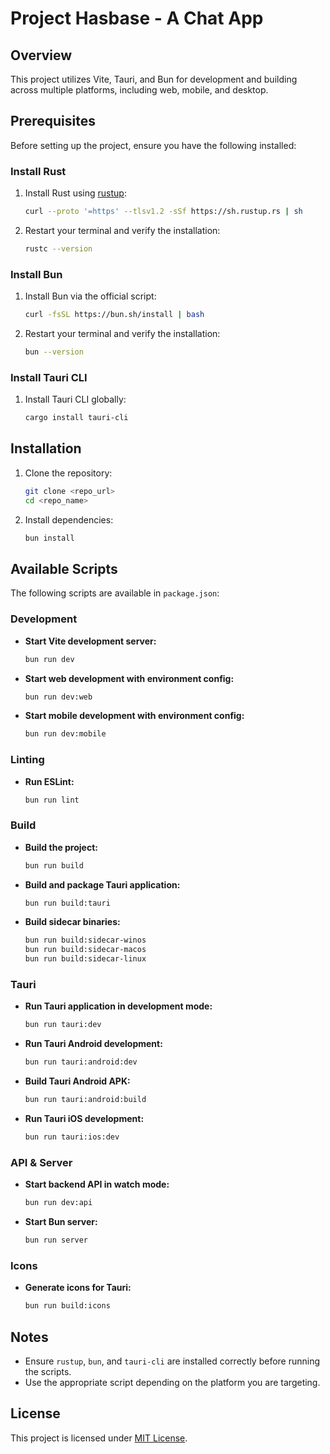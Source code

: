 # Project Hasbase - A Chat App

## Overview
This project utilizes Vite, Tauri, and Bun for development and building across multiple platforms, including web, mobile, and desktop.

## Prerequisites
Before setting up the project, ensure you have the following installed:

### Install Rust
1. Install Rust using [rustup](https://rustup.rs/):
   ```sh
   curl --proto '=https' --tlsv1.2 -sSf https://sh.rustup.rs | sh
   ```
2. Restart your terminal and verify the installation:
   ```sh
   rustc --version
   ```

### Install Bun
1. Install Bun via the official script:
   ```sh
   curl -fsSL https://bun.sh/install | bash
   ```
2. Restart your terminal and verify the installation:
   ```sh
   bun --version
   ```

### Install Tauri CLI
1. Install Tauri CLI globally:
   ```sh
   cargo install tauri-cli
   ```

## Installation
1. Clone the repository:
   ```sh
   git clone <repo_url>
   cd <repo_name>
   ```
2. Install dependencies:
   ```sh
   bun install
   ```

## Available Scripts
The following scripts are available in `package.json`:

### Development
- **Start Vite development server:**
  ```sh
  bun run dev
  ```
- **Start web development with environment config:**
  ```sh
  bun run dev:web
  ```
- **Start mobile development with environment config:**
  ```sh
  bun run dev:mobile
  ```

### Linting
- **Run ESLint:**
  ```sh
  bun run lint
  ```

### Build
- **Build the project:**
  ```sh
  bun run build
  ```
- **Build and package Tauri application:**
  ```sh
  bun run build:tauri
  ```
- **Build sidecar binaries:**
  ```sh
  bun run build:sidecar-winos
  bun run build:sidecar-macos
  bun run build:sidecar-linux
  ```

### Tauri
- **Run Tauri application in development mode:**
  ```sh
  bun run tauri:dev
  ```
- **Run Tauri Android development:**
  ```sh
  bun run tauri:android:dev
  ```
- **Build Tauri Android APK:**
  ```sh
  bun run tauri:android:build
  ```
- **Run Tauri iOS development:**
  ```sh
  bun run tauri:ios:dev
  ```

### API & Server
- **Start backend API in watch mode:**
  ```sh
  bun run dev:api
  ```
- **Start Bun server:**
  ```sh
  bun run server
  ```

### Icons
- **Generate icons for Tauri:**
  ```sh
  bun run build:icons
  ```

## Notes
- Ensure `rustup`, `bun`, and `tauri-cli` are installed correctly before running the scripts.
- Use the appropriate script depending on the platform you are targeting.

## License
This project is licensed under [MIT License](LICENSE).

